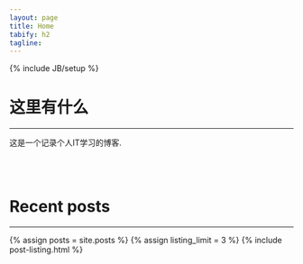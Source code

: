 ```yaml
---
layout: page
title: Home
tabify: h2
tagline: 
---
```

{% include JB/setup %}


# 这里有什么
---
这是一个记录个人IT学习的博客.


<br />
<br />

# Recent posts
---
<!--- ALTERNATIVE TO SHOW POSTS
{% for post in site.posts %}
    <li><span>{{ post.date | date_to_string }}</span>  : <a href="{{ BASE_PATH }}{{ post.url }}">{{ post.title }}</a></li>
  {% endfor %}
-->

{% assign posts = site.posts %}
{% assign listing_limit = 3 %}
{% include post-listing.html %}


